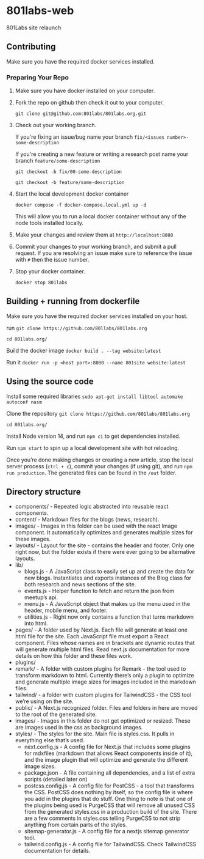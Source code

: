 # 801labs-web

801Labs site relaunch

## Contributing

Make sure you have the required docker services installed.

### Preparing Your Repo

1. Make sure you have docker installed on your computer.

2. Fork the repo on github then check it out to your computer.
   
   `git clone git@github.com:801labs/801labs.org.git`

3. Check out your working branch.
   
   If you're fixing an issue/bug name your branch `fix/<issues number>-some-description`
   
   If you're creating a new feature or writing a research post name your branch `feature/some-description`
   
   `git checkout -b fix/00-some-description`
   
   `git checkout -b feature/some-description`

4. Start the local development docker container
   
   `docker compose -f docker-compose.local.yml up -d`
   
   This will allow you to run a local docker container without any of the node tools installed locally.
   
5. Make your changes and review them at `http://localhost:8080`

6. Commit your changes to your working branch, and submit a pull request. If you are resolving an issue make sure to reference the issue with `#` then the issue number.

7. Stop your docker container.

   `docker stop 801labs`

## Building + running from dockerfile

Make sure you have the required docker services installed on your host.

run `git clone https://github.com/80llabs/801labs.org`

`cd 801labs.org/`

Build the docker image `docker build . --tag website:latest`

Run it `docker run -p <host port>:8080 --name 801site website:latest`

## Using the source code

Install some required libraries `sudo apt-get install libtool automake autoconf nasm`

Clone the repository `git clone https://github.com/801labs/801labs.org`

`cd 801labs.org/`

Install Node version 14, and run `npm ci` to get dependencies installed.

Run `npm start` to spin up a local development site with hot reloading.

Once you’re done making changes or creating a new article, stop the local server process (`ctrl + c`), commit your changes (if using git), and run `npm run production`. The generated files can be found in the `/out` folder.

## Directory structure

* components/ - Repeated logic abstracted into reusable react components.
* content/ - Markdown files for the blogs (news, research).
* images/ - Images in this folder can be used with the react Image component. It automatically optimizes and generates multiple sizes for these images.
* layouts/ - Layout for the site - contains the header and footer. Only one right now, but the folder exists if there were ever going to be alternative layouts.
* lib/
  * blogs.js - A JavaScript class to easily set up and create the data for new blogs. Instantiates and exports instances of the Blog class for both research and news sections of the site.
  * events.js - Helper function to fetch and return the json from meetup’s api.
  * menu.js - A JavaScript object that makes up the menu used in the header, mobile menu, and footer.
  * utilities.js - Right now only contains a function that turns markdown into html.
* pages/ - A folder used by Next.js. Each file will generate at least one html file for the site. Each JavaScript file must export a React component. Files whose names are in brackets are dynamic routes that will generate multiple html files. Read next.js documentation for more details on how this folder and these files work.
* plugins/
* remark/ - A folder with custom plugins for Remark - the tool used to transform markdown to html. Currently there’s only a plugin to optimize and generate multiple image sizes for images included in the markdown files.
* tailwind/ - a folder with custom plugins for TailwindCSS - the CSS tool we’re using on the site.
* public/ - A Next.js recognized folder. Files and folders in here are moved to the root of the generated site.
* images/ - Images in this folder do not get optimized or resized. These are images used in the css as background images.
* styles/ - The styles for the site. Main file is styles.css. It pulls in everything else that’s used.
  * next.config.js - A config file for Next.js that includes some plugins for mdxfiles (markdown that allows React components inside of it), and the image plugin that will optimize and generate the different image sizes.
  * package.json - A file containing all dependencies, and a list of extra scripts (detailed later on)
  * postcss.config.js - A config file for PostCSS - a tool that transforms the CSS. PostCSS does nothing by itself, so the config file is where you add in the plugins that do stuff. One thing to note is that one of the plugins being used is PurgeCSS that will remove all unused CSS from the generated styles.css in a production build of the site. There are a few comments in styles.css telling PurgeCSS to not strip anything from certain parts of the styles.
  * sitemap-generator.js - A config file for a nextjs sitemap generator tool.
  * tailwind.config.js - A config file for TailwindCSS. Check TailwindCSS documentation for details.

